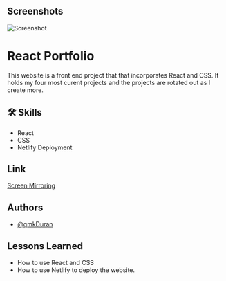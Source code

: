 ## Screenshots
![Screenshot](https://user-images.githubusercontent.com/84324251/143720596-e2c99b95-95ca-4c51-b549-26e7584ef4d5.png)


# React Portfolio

This website is a front end project that that incorporates React and CSS.
It holds my four most curent projects and the projects are rotated out as I 
create more. 

## 🛠 Skills
- React 
- CSS
- Netlify Deployment


## Link

[Screen Mirroring](https://pedantic-wright-e43044.netlify.app/)
## Authors

- [@qmkDuran](https://github.com/qmkDuran)


## Lessons Learned

- How to use React and CSS
- How to use Netlify to deploy the website. 
